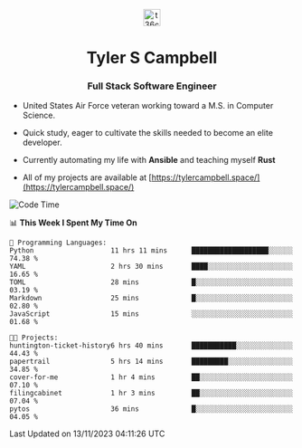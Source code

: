 <p align="center">
<a href="https://www.linkedin.com/in/t36campbell" target="blank"><img align="center" src="https://ik.imagekit.io/t36campbell/Portfolio/linkedin.png.original_m8bbGgPh6.png" alt="t36campbell" height="30" width="30" /></a>
</p>
<h1 align="center">Tyler S Campbell</h1>
<h3 align="center">Full Stack Software Engineer</h3>

* United States Air Force veteran working toward a M.S. in Computer Science.

* Quick study, eager to cultivate the skills needed to become an elite developer.

* Currently automating my life with **Ansible** and teaching myself **Rust**

* All of my projects are available at [https://tylercampbell.space/](https://tylercampbell.space/)

<!--START_SECTION:waka-->
![Code Time](http://img.shields.io/badge/Code%20Time-2%2C973%20hrs%2040%20mins-blue)

📊 **This Week I Spent My Time On** 

```text
💬 Programming Languages: 
Python                   11 hrs 11 mins      ███████████████████░░░░░░   74.38 % 
YAML                     2 hrs 30 mins       ████░░░░░░░░░░░░░░░░░░░░░   16.65 % 
TOML                     28 mins             █░░░░░░░░░░░░░░░░░░░░░░░░   03.19 % 
Markdown                 25 mins             █░░░░░░░░░░░░░░░░░░░░░░░░   02.80 % 
JavaScript               15 mins             ░░░░░░░░░░░░░░░░░░░░░░░░░   01.68 % 

🐱‍💻 Projects: 
huntington-ticket-history6 hrs 40 mins       ███████████░░░░░░░░░░░░░░   44.43 % 
papertrail               5 hrs 14 mins       █████████░░░░░░░░░░░░░░░░   34.85 % 
cover-for-me             1 hr 4 mins         ██░░░░░░░░░░░░░░░░░░░░░░░   07.10 % 
filingcabinet            1 hr 3 mins         ██░░░░░░░░░░░░░░░░░░░░░░░   07.04 % 
pytos                    36 mins             █░░░░░░░░░░░░░░░░░░░░░░░░   04.05 % 
```


 Last Updated on 13/11/2023 04:11:26 UTC
<!--END_SECTION:waka-->
